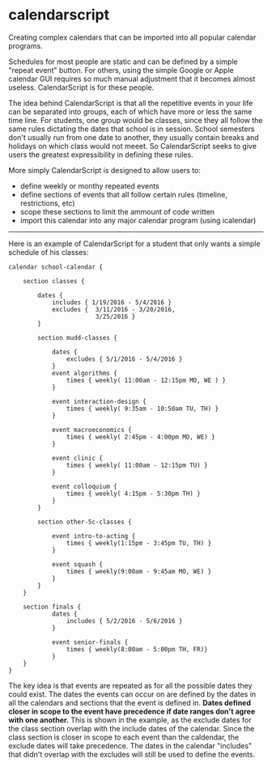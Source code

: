 # calendarscript

Creating complex calendars that can be imported into all popular calendar programs. 


Schedules for most people are static and can be defined by a simple "repeat event"
button. For others, using the simple Google or Apple calendar GUI requires so much
manual adjustment that it becomes almost useless. CalendarScript is for these 
people. 

The idea behind CalendarScript is that all the repetitive events in your life can 
be separated into groups, each of which have more or less the same time line. For
students, one group would be classes, since they all follow the same rules
dictating the dates that school is in session. School semesters don't usually run
from one date to another, they usually contain breaks and holidays on which class
would not meeet. So CalendarScript seeks to give users the greatest expressibility
in defining these rules. 

More simply CalendarScript is designed to allow users to:
+ define weekly or monthy repeated events
+ define sections of events that all follow certain rules (timeline, restrictions, etc)
+ scope these sections to limit the ammount of code written
+ import this calendar into any major calendar program (using icalendar)

---

Here is an example of CalendarScript for a student that only wants a simple schedule
of his classes:

```
calendar school-calendar {

	section classes {

		dates {
			includes { 1/19/2016 - 5/4/2016 }
			excludes { 	3/11/2016 - 3/20/2016,
						3/25/2016 }
		}
		
		section mudd-classes {
			
			dates {
				excludes { 5/1/2016 - 5/4/2016 }
			}
			event algorithms {
				times { weekly( 11:00am - 12:15pm MO, WE ) }
			}
	
			event interaction-design {
				times {	weekly( 9:35am - 10:50am TU, TH) }
			}
			
			event macroeconomics {
				times { weekly( 2:45pm - 4:00pm MO, WE) }
			}
	
			event clinic {
				times { weekly( 11:00am - 12:15pm TU) }
			}
			
			event colloquium {
				times { weekly( 4:15pm - 5:30pm TH) }
			}
		}
		
		section other-5c-classes {
			
			event intro-to-acting {
				times { weekly(1:15pm - 3:45pm TU, TH) }
			}
			
			event squash {
				times { weekly(9:00am - 9:45am MO, WE) }
			}
		}
	}

	section finals {
	        dates {
	        	includes { 5/2/2016 - 5/6/2016 }
	        }

	        event senior-finals {
	        	times { weekly(8:00am - 5:00pm TH, FR)}
	        }
    }
}
```

The key idea is that events are repeated as for all the possible dates
they could exist. The dates the events can occur on are defined by the 
dates in all the calendars and sections that the event is defined in. 
**Dates defined closer in scope to the event have precedence if date 
ranges don't agree with one another.** This is shown in the example, as
the exclude dates for the class section overlap with the include dates of 
the calendar. Since the class section is closer in scope to each event 
than the caldendar, the exclude dates will take precedence. The dates
in the calendar "includes" that didn't overlap with the excludes will
still be used to define the events. 
